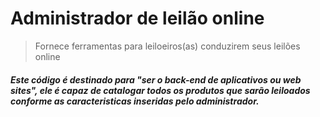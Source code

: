# Administrador de leilão online
> Fornece ferramentas para leiloeiros(as) conduzirem seus leilões online

##### Este código é destinado para "ser o back-end de aplicativos ou web sites", ele é capaz de catalogar todos os produtos que sarão leiloados conforme as caracteristicas inseridas pelo administrador.


